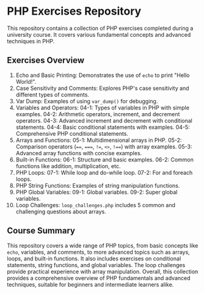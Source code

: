# PHP Exercises Repository

This repository contains a collection of PHP exercises completed during a university course. It covers various fundamental concepts and advanced techniques in PHP.

## Exercises Overview

1. Echo and Basic Printing: Demonstrates the use of `echo` to print "Hello World!".
2. Case Sensitivity and Comments: Explores PHP's case sensitivity and different types of comments.
3. Var Dump: Examples of using `var_dump()` for debugging.
4. Variables and Operators:
    04-1: Types of variables in PHP with simple examples.
    04-2: Arithmetic operators, increment, and decrement operators.
    04-3: Advanced increment and decrement with conditional statements.
    04-4: Basic conditional statements with examples.
    04-5: Comprehensive PHP conditional statements.
5. Arrays and Functions:
    05-1: Multidimensional arrays in PHP.
    05-2: Comparison operators (`==`, `===`, `!=`, `<>`, `!==`) with array examples.
    05-3: Advanced array functions with concise examples.
6. Built-in Functions:
    06-1: Structure and basic examples.
    06-2: Common functions like addition, multiplication, etc.
7. PHP Loops:
    07-1: While loop and do-while loop.
    07-2: For and foreach loops.
8. PHP String Functions: Examples of string manipulation functions.
9. PHP Global Variables:
    09-1: Global variables.
    09-2: Super global variables.
10. Loop Challenges: 
     `loop_challenges.php` includes 5 common and challenging questions about arrays.

## Course Summary
This repository covers a wide range of PHP topics, from basic concepts like `echo`, variables, and comments, to more advanced topics such as arrays, loops, and built-in functions. It also includes exercises on conditional statements, string functions, and global variables. The loop challenges provide practical experience with array manipulation. Overall, this collection provides a comprehensive overview of PHP fundamentals and advanced techniques, suitable for beginners and intermediate learners alike.
